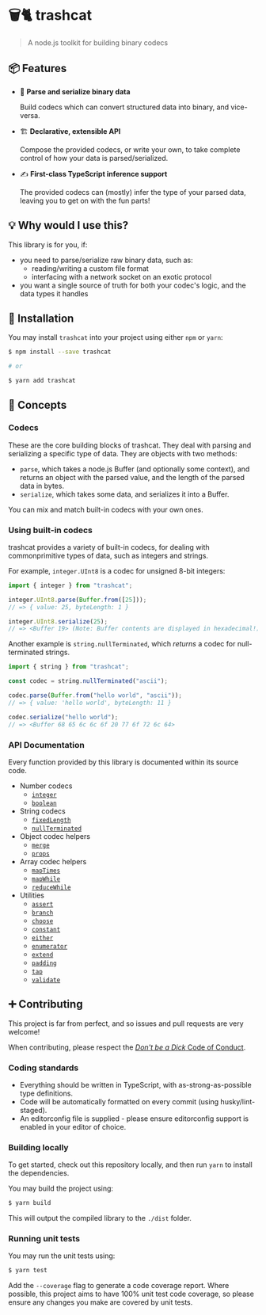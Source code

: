# 🗑️🐈 trashcat

> A node.js toolkit for building binary codecs

## 📦 Features

- 🎯 **Parse and serialize binary data**

  Build codecs which can convert structured data into binary, and vice-versa.

- 🏗 **Declarative, extensible API**

  Compose the provided codecs, or write your own, to take complete control of how your data is parsed/serialized.

- ✍ **First-class TypeScript inference support**

  The provided codecs can (mostly) infer the type of your parsed data, leaving you to get on with the fun parts!

## 💡 Why would I use this?

This library is for you, if:

- you need to parse/serialize raw binary data, such as:
  - reading/writing a custom file format
  - interfacing with a network socket on an exotic protocol
- you want a single source of truth for both your codec's logic, and the data types it handles

## 🔌 Installation

You may install `trashcat` into your project using either `npm` or `yarn`:

```sh
$ npm install --save trashcat

# or

$ yarn add trashcat
```

## 📑 Concepts

### Codecs

These are the core building blocks of trashcat. They deal with parsing and serializing a specific type of data. They are objects with two methods:

- `parse`, which takes a node.js Buffer (and optionally some context), and returns an object with the parsed value, and the length of the parsed data in bytes.
- `serialize`, which takes some data, and serializes it into a Buffer.

You can mix and match built-in codecs with your own ones.

### Using built-in codecs

trashcat provides a variety of built-in codecs, for dealing with commonprimitive types of data, such as integers and strings.

For example, `integer.UInt8` is a codec for unsigned 8-bit integers:

```ts
import { integer } from "trashcat";

integer.UInt8.parse(Buffer.from([25]));
// => { value: 25, byteLength: 1 }

integer.UInt8.serialize(25);
// => <Buffer 19> (Note: Buffer contents are displayed in hexadecimal!)
```

Another example is `string.nullTerminated`, which _returns_ a codec for null-terminated strings.

```ts
import { string } from "trashcat";

const codec = string.nullTerminated("ascii");

codec.parse(Buffer.from("hello world", "ascii"));
// => { value: 'hello world', byteLength: 11 }

codec.serialize("hello world");
// => <Buffer 68 65 6c 6c 6f 20 77 6f 72 6c 64>
```

### API Documentation

Every function provided by this library is documented within its source code.

- Number codecs
  - [`integer`](./src/number/integer.ts)
  - [`boolean`](./src/number/boolean.ts)
- String codecs
  - [`fixedLength`](./src/string/fixedLength.ts)
  - [`nullTerminated`](./src/string/nullTerminated.ts)
- Object codec helpers
  - [`merge`](./src/object/merge.ts)
  - [`props`](./src/object/props.ts)
- Array codec helpers
  - [`mapTimes`](./src/object/mapTimes.ts)
  - [`mapWhile`](./src/object/mapWhile.ts)
  - [`reduceWhile`](./src/object/reduceWhile.ts)
- Utilities
  - [`assert`](./src/util/assert.ts)
  - [`branch`](./src/util/branch.ts)
  - [`choose`](./src/util/choose.ts)
  - [`constant`](./src/util/constant.ts)
  - [`either`](./src/util/either.ts)
  - [`enumerator`](./src/util/enumerator.ts)
  - [`extend`](./src/util/extend.ts)
  - [`padding`](./src/util/padding.ts)
  - [`tap`](./src/util/tap.ts)
  - [`validate`](./src/util/validate.ts)

## ➕ Contributing

This project is far from perfect, and so issues and pull requests are very welcome!

When contributing, please respect the [_Don't be a Dick_ Code of Conduct][dbad].

### Coding standards

- Everything should be written in TypeScript, with as-strong-as-possible type definitions.
- Code will be automatically formatted on every commit (using husky/lint-staged).
- An editorconfig file is supplied - please ensure editorconfig support is enabled in your editor of choice.

### Building locally

To get started, check out this repository locally, and then run `yarn` to install the dependencies.

You may build the project using:

```sh
$ yarn build
```

This will output the compiled library to the `./dist` folder.

### Running unit tests

You may run the unit tests using:

```sh
$ yarn test
```

Add the `--coverage` flag to generate a code coverage report. Where possible, this project aims to have 100% unit test code coverage, so please ensure any changes you make are covered by unit tests.

[dbad]: https://github.com/karlgroves/dontbeadick
